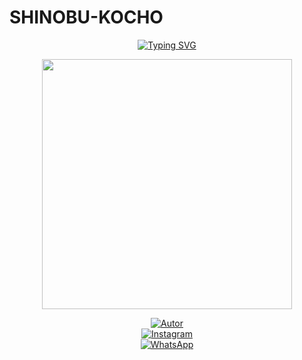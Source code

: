 # SHINOBU-KOCHO


<p align="center">
  <a href="https://github.com/ypsuke862">
    <img src="https://readme-typing-svg.demolab.com?font=Fira+Code&pause=1000&color=8A2BE2&center=true&vCenter=true&width=435&lines=sʜɪɴᴏʙᴜ+ʙᴏᴛ-ᴍᴅ;𝘗𝘰𝘸𝘦𝘳+𝘉𝘺%3A+𝘋𝘢𝘯𝘰𝘯𝘪𝘯𝘰;𝘉𝘰𝘵+𝘦𝘯+𝘥𝘦𝘴𝘢𝘳𝘳𝘰𝘭𝘭𝘰" alt="Typing SVG" />
  </a>
</p>

<p align="center">
  <img src="https://i.postimg.cc/bJ9qC47R/portada.jpg" width="400px">
</p>

<div align="center">

[![Autor](https://img.shields.io/badge/Autor-Nino%20chan-181717?style=for-the-badge&logo=github&logoColor=white)](https://github.com/ypsuke862)  
[![Instagram](https://img.shields.io/badge/@kob_dano_nino-E4405F?style=for-the-badge&logo=instagram&logoColor=white)](https://instagram.com/kob_dano_nino)  
[![WhatsApp](https://img.shields.io/badge/WhatsApp-25D366?style=for-the-badge&logo=whatsapp&logoColor=white)](https://wa.me/529992042946)

</div>